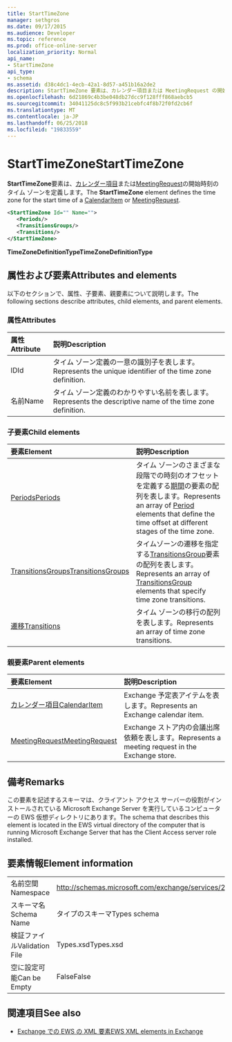 ```yaml
---
title: StartTimeZone
manager: sethgros
ms.date: 09/17/2015
ms.audience: Developer
ms.topic: reference
ms.prod: office-online-server
localization_priority: Normal
api_name:
- StartTimeZone
api_type:
- schema
ms.assetid: d38c4dc1-4ecb-42a1-8d57-a451b16a2de2
description: StartTimeZone 要素は、カレンダー項目または MeetingRequest の開始時刻のタイム ゾーンを定義します。
ms.openlocfilehash: 6d21869c4b3be048db27dcc9f128fff868aebcb5
ms.sourcegitcommit: 34041125dc8c5f993b21cebfc4f8b72f0fd2cb6f
ms.translationtype: MT
ms.contentlocale: ja-JP
ms.lasthandoff: 06/25/2018
ms.locfileid: "19833559"
---
```

# <a name="starttimezone"></a><span data-ttu-id="93eb6-103">StartTimeZone</span><span class="sxs-lookup"><span data-stu-id="93eb6-103">StartTimeZone</span></span>

<span data-ttu-id="93eb6-104">**StartTimeZone**要素は、[カレンダー項目](calendaritem.md)または[MeetingRequest](meetingrequest.md)の開始時刻のタイム ゾーンを定義します。</span><span class="sxs-lookup"><span data-stu-id="93eb6-104">The **StartTimeZone** element defines the time zone for the start time of a [CalendarItem](calendaritem.md) or [MeetingRequest](meetingrequest.md).</span></span>
  
```xml
<StartTimeZone Id="" Name="">
   <Periods/>
   <TransitionsGroups/>
   <Transitions/>
</StartTimeZone>
```

<span data-ttu-id="93eb6-105">**TimeZoneDefinitionType**</span><span class="sxs-lookup"><span data-stu-id="93eb6-105">**TimeZoneDefinitionType**</span></span>

## <a name="attributes-and-elements"></a><span data-ttu-id="93eb6-106">属性および要素</span><span class="sxs-lookup"><span data-stu-id="93eb6-106">Attributes and elements</span></span>

<span data-ttu-id="93eb6-107">以下のセクションで、属性、子要素、親要素について説明します。</span><span class="sxs-lookup"><span data-stu-id="93eb6-107">The following sections describe attributes, child elements, and parent elements.</span></span>
  
### <a name="attributes"></a><span data-ttu-id="93eb6-108">属性</span><span class="sxs-lookup"><span data-stu-id="93eb6-108">Attributes</span></span>

|<span data-ttu-id="93eb6-109">**属性**</span><span class="sxs-lookup"><span data-stu-id="93eb6-109">**Attribute**</span></span>|<span data-ttu-id="93eb6-110">**説明**</span><span class="sxs-lookup"><span data-stu-id="93eb6-110">**Description**</span></span>|
|:-----|:-----|
|<span data-ttu-id="93eb6-111">ID</span><span class="sxs-lookup"><span data-stu-id="93eb6-111">Id</span></span>  <br/> |<span data-ttu-id="93eb6-112">タイム ゾーン定義の一意の識別子を表します。</span><span class="sxs-lookup"><span data-stu-id="93eb6-112">Represents the unique identifier of the time zone definition.</span></span>  <br/> |
|<span data-ttu-id="93eb6-113">名前</span><span class="sxs-lookup"><span data-stu-id="93eb6-113">Name</span></span>  <br/> |<span data-ttu-id="93eb6-114">タイム ゾーン定義のわかりやすい名前を表します。</span><span class="sxs-lookup"><span data-stu-id="93eb6-114">Represents the descriptive name of the time zone definition.</span></span>  <br/> |
   
### <a name="child-elements"></a><span data-ttu-id="93eb6-115">子要素</span><span class="sxs-lookup"><span data-stu-id="93eb6-115">Child elements</span></span>

|<span data-ttu-id="93eb6-116">**要素**</span><span class="sxs-lookup"><span data-stu-id="93eb6-116">**Element**</span></span>|<span data-ttu-id="93eb6-117">**説明**</span><span class="sxs-lookup"><span data-stu-id="93eb6-117">**Description**</span></span>|
|:-----|:-----|
|[<span data-ttu-id="93eb6-118">Periods</span><span class="sxs-lookup"><span data-stu-id="93eb6-118">Periods</span></span>](periods.md) <br/> |<span data-ttu-id="93eb6-119">タイム ゾーンのさまざまな段階での時刻のオフセットを定義する[期間](period.md)の要素の配列を表します。</span><span class="sxs-lookup"><span data-stu-id="93eb6-119">Represents an array of [Period](period.md) elements that define the time offset at different stages of the time zone.</span></span>  <br/> |
|[<span data-ttu-id="93eb6-120">TransitionsGroups</span><span class="sxs-lookup"><span data-stu-id="93eb6-120">TransitionsGroups</span></span>](transitionsgroups.md) <br/> |<span data-ttu-id="93eb6-121">タイムゾーンの遷移を指定する[TransitionsGroup](transitionsgroup.md)要素の配列を表します。</span><span class="sxs-lookup"><span data-stu-id="93eb6-121">Represents an array of [TransitionsGroup](transitionsgroup.md) elements that specify time zone transitions.</span></span>  <br/> |
|[<span data-ttu-id="93eb6-122">遷移</span><span class="sxs-lookup"><span data-stu-id="93eb6-122">Transitions</span></span>](transitions.md) <br/> |<span data-ttu-id="93eb6-123">タイム ゾーンの移行の配列を表します。</span><span class="sxs-lookup"><span data-stu-id="93eb6-123">Represents an array of time zone transitions.</span></span>  <br/> |
   
### <a name="parent-elements"></a><span data-ttu-id="93eb6-124">親要素</span><span class="sxs-lookup"><span data-stu-id="93eb6-124">Parent elements</span></span>

|<span data-ttu-id="93eb6-125">**要素**</span><span class="sxs-lookup"><span data-stu-id="93eb6-125">**Element**</span></span>|<span data-ttu-id="93eb6-126">**説明**</span><span class="sxs-lookup"><span data-stu-id="93eb6-126">**Description**</span></span>|
|:-----|:-----|
|[<span data-ttu-id="93eb6-127">カレンダー項目</span><span class="sxs-lookup"><span data-stu-id="93eb6-127">CalendarItem</span></span>](calendaritem.md) <br/> |<span data-ttu-id="93eb6-128">Exchange 予定表アイテムを表します。</span><span class="sxs-lookup"><span data-stu-id="93eb6-128">Represents an Exchange calendar item.</span></span>  <br/> |
|[<span data-ttu-id="93eb6-129">MeetingRequest</span><span class="sxs-lookup"><span data-stu-id="93eb6-129">MeetingRequest</span></span>](meetingrequest.md) <br/> |<span data-ttu-id="93eb6-130">Exchange ストア内の会議出席依頼を表します。</span><span class="sxs-lookup"><span data-stu-id="93eb6-130">Represents a meeting request in the Exchange store.</span></span>  <br/> |
   
## <a name="remarks"></a><span data-ttu-id="93eb6-131">備考</span><span class="sxs-lookup"><span data-stu-id="93eb6-131">Remarks</span></span>

<span data-ttu-id="93eb6-132">この要素を記述するスキーマは、クライアント アクセス サーバーの役割がインストールされている Microsoft Exchange Server を実行しているコンピューターの EWS 仮想ディレクトリにあります。</span><span class="sxs-lookup"><span data-stu-id="93eb6-132">The schema that describes this element is located in the EWS virtual directory of the computer that is running Microsoft Exchange Server that has the Client Access server role installed.</span></span>
  
## <a name="element-information"></a><span data-ttu-id="93eb6-133">要素情報</span><span class="sxs-lookup"><span data-stu-id="93eb6-133">Element information</span></span>

|||
|:-----|:-----|
|<span data-ttu-id="93eb6-134">名前空間</span><span class="sxs-lookup"><span data-stu-id="93eb6-134">Namespace</span></span>  <br/> |http://schemas.microsoft.com/exchange/services/2006/types  <br/> |
|<span data-ttu-id="93eb6-135">スキーマ名</span><span class="sxs-lookup"><span data-stu-id="93eb6-135">Schema Name</span></span>  <br/> |<span data-ttu-id="93eb6-136">タイプのスキーマ</span><span class="sxs-lookup"><span data-stu-id="93eb6-136">Types schema</span></span>  <br/> |
|<span data-ttu-id="93eb6-137">検証ファイル</span><span class="sxs-lookup"><span data-stu-id="93eb6-137">Validation File</span></span>  <br/> |<span data-ttu-id="93eb6-138">Types.xsd</span><span class="sxs-lookup"><span data-stu-id="93eb6-138">Types.xsd</span></span>  <br/> |
|<span data-ttu-id="93eb6-139">空に設定可能</span><span class="sxs-lookup"><span data-stu-id="93eb6-139">Can be Empty</span></span>  <br/> |<span data-ttu-id="93eb6-140">False</span><span class="sxs-lookup"><span data-stu-id="93eb6-140">False</span></span>  <br/> |
   
## <a name="see-also"></a><span data-ttu-id="93eb6-141">関連項目</span><span class="sxs-lookup"><span data-stu-id="93eb6-141">See also</span></span>

- [<span data-ttu-id="93eb6-142">Exchange での EWS の XML 要素</span><span class="sxs-lookup"><span data-stu-id="93eb6-142">EWS XML elements in Exchange</span></span>](ews-xml-elements-in-exchange.md)

